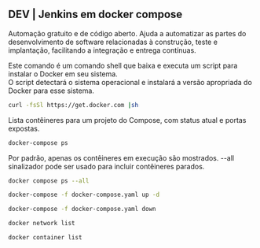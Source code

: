 ## DEV | Jenkins em docker compose

Automação gratuito e de código aberto. Ajuda a automatizar as partes do desenvolvimento de software relacionadas à construção, teste e implantação, facilitando a integração e entrega contínuas.

Este comando é um comando shell que baixa e executa um script para instalar o Docker em seu sistema.   
O script detectará o sistema operacional e instalará a versão apropriada do Docker para esse sistema.

```bash
curl -fsSl https://get.docker.com |sh
```

Lista contêineres para um projeto do Compose, com status atual e portas expostas.
```bash
docker-compose ps
```

Por padrão, apenas os contêineres em execução são mostrados. --all sinalizador pode ser usado para incluir contêineres parados.
```bash
docker compose ps --all
```

```bash
docker-compose -f docker-compose.yaml up -d
```

```bash
docker-compose -f docker-compose.yaml down
```

```bash
docker network list
```

```bash
docker container list
```